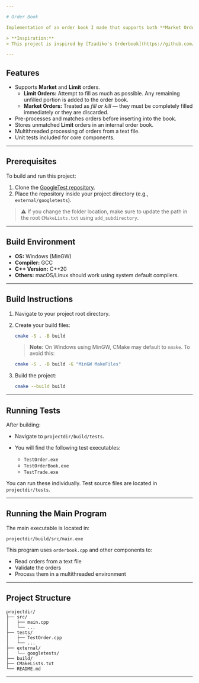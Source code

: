 ```yaml
---

# Order Book 

Implementation of an order book I made that supports both **Market Orders** and **Limit Orders**. Orders are pre-processed before insertion (Only if Limit), and any remaining limit orders are stored in the order book for future matching.

> **Inspiration:**
> This project is inspired by [Tzadiko's Orderbook](https://github.com/Tzadiko/Orderbook/tree/master)

---
```


## Features

* Supports **Market** and **Limit** orders.
  * **Limit Orders:** Attempt to fill as much as possible. Any remaining unfilled portion is added to the order book.
  * **Market Orders:** Treated as *fill or kill* — they must be completely filled immediately or they are discarded.
* Pre-processes and matches orders before inserting into the book.
* Stores unmatched **Limit** orders in an internal order book.
* Multithreaded processing of orders from a text file.
* Unit tests included for core components.

---

## Prerequisites

To build and run this project:

1. Clone the [GoogleTest repository](https://github.com/google/googletest).
2. Place the repository inside your project directory (e.g., `external/googletests`).

> ⚠️ If you change the folder location, make sure to update the path in the root `CMakeLists.txt` using `add_subdirectory`.

---

## Build Environment

* **OS:** Windows (MinGW)
* **Compiler:** GCC
* **C++ Version:** C++20
* **Others:** macOS/Linux should work using system default compilers.

---

## Build Instructions

1. Navigate to your project root directory.

2. Create your build files:

   ```bash
   cmake -S . -B build
   ```

   > **Note:**
   > On Windows using MinGW, CMake may default to `nmake`. To avoid this:

   ```bash
   cmake -S . -B build -G "MinGW MakeFiles"
   ```

3. Build the project:

   ```bash
   cmake --build build
   ```

---

## Running Tests

After building:

* Navigate to `projectdir/build/tests`.
* You will find the following test executables:

  * `TestOrder.exe`
  * `TestOrderBook.exe`
  * `TestTrade.exe`

You can run these individually. Test source files are located in `projectdir/tests`.

---

## Running the Main Program

The main executable is located in:

```
projectdir/build/src/main.exe
```

This program uses `orderbook.cpp` and other components to:

* Read orders from a text file
* Validate the orders
* Process them in a multithreaded environment

---

## Project Structure

```
projectdir/
├── src/
│   ├── main.cpp
│   └── ...
├── tests/
│   ├── TestOrder.cpp
│   └── ...
├── external/
│   └── googletests/
├── build/
├── CMakeLists.txt
└── README.md
```

---
